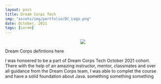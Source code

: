```yaml
---
layout: post
title: Dream Corps Tech
img: "assets/img/portfolio/DC_Logo.png"
date: October, 2021
tags: [Lorem]
---
```

<!-- 
![image]({{ page.img | relative_url }}) -->


<div style="text-align:center">
<!-- <div img align="> -->


<img src="/Personal_profolio_1/assets/img/portfolio/DC_Logo.png" class="center">

<!-- ![image]({{"/assets/img/feature-img/caligraphy1.jpeg" | relative_url }}) -->

</div>


Dream Corps defintions here

I was honoered to be a part of Dream Corps Tech October 2021 cohort. There with the help of an amazing instructor, mentor, classmates and over all guidance from the Dream Corps team, I was able to complet the course and have a solid foundation about Java. something something something

